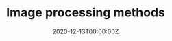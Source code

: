 ---
title: Image processing methods
subtitle: 

# Summary for listings and search engines
summary: We implemented the image processing method both in the spatial domain and frequency domain. For instance, we developed the codes not only for auto-contrast, histogram matching, spatial filters such as Gauss, Laplace, LoG, the weighted median in the spatial domain; but also for 2d DFT, 2d DCT based on FFT, filters in the frequency domain. We also applied morphological operations, Ostu, watershed, Hough transform for line detection, Canny edge detection, Harris corner dectcttion, and scale-invariant feature transform (SIFT) methods in Python and C++ for image processing.

# Link this post with a project
projects: []

# Date published
date: "2020-12-13T00:00:00Z"

# Date updated
lastmod: "2020-12-13T00:00:00Z"

# Is this an unpublished draft?
draft: false

# Show this page in the Featured widget?
featured: false

# Featured image
# Place an image named `featured.jpg/png` in this page's folder and customize its options here.
image:
  caption: '' # for example, 'Image credit: [**Unsplash**](https://unsplash.com/photos/CpkOjOcXdUY)'
  focal_point: ""
  placement: 2
  preview_only: false

authors:
- Zhankun Luo

tags:
- signal processing

categories: []

url_code: "https://github.com/dassein/image_processing_algo"
---